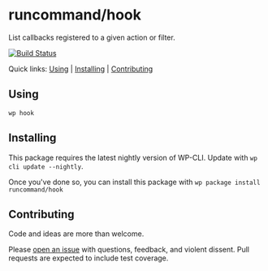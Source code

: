 runcommand/hook
===============

List callbacks registered to a given action or filter.

[![Build Status](https://travis-ci.org/runcommand/hook.svg?branch=master)](https://travis-ci.org/runcommand/hook)

Quick links: [Using](#using) | [Installing](#installing) | [Contributing](#contributing)

## Using


~~~
wp hook 
~~~



## Installing

This package requires the latest nightly version of WP-CLI. Update with `wp cli update --nightly`.

Once you've done so, you can install this package with `wp package install runcommand/hook`

## Contributing

Code and ideas are more than welcome.

Please [open an issue](https://github.com/runcommand/hook/issues) with questions, feedback, and violent dissent. Pull requests are expected to include test coverage.
